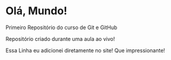 # Olá, Mundo!
 Primeiro Repositório do curso de Git e GitHub

Repositório criado durante uma aula ao vivo!

Essa Linha eu adicionei diretamente no site! Que impressionante!
